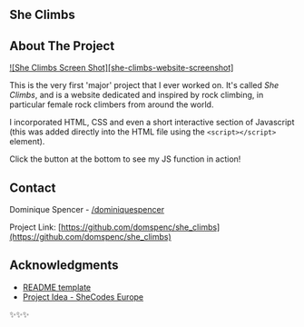 <!-- Improved compatibility of back to top link: See: https://github.com/othneildrew/Best-README-Template/pull/73 -->

<!-- BACK TO TOP ANCHOR -->
<!-- <a id="readme-top"></a> -->


<!-- PROJECT TITLE -->
## She Climbs

<!-- ABOUT THE PROJECT -->
## About The Project

[![She Climbs Screen Shot][she-climbs-website-screenshot]](./images/screenshot.png)

This is the very first 'major' project that I ever worked on. It's called *She Climbs*, and is a website dedicated and inspired by rock climbing, in particular female rock climbers from around the world.

I incorporated HTML, CSS and even a short interactive section of Javascript (this was added directly into the HTML file using the `<script></script>` element).

Click the button at the bottom to see my JS function in action!

<!-- <p align="right">(<a href="#readme-top">back to top</a>)</p> -->



<!-- CONTACT -->
## Contact

Dominique Spencer - [/dominiquespencer](https://www.linkedin.com/in/dominiquespencer/)

Project Link: [https://github.com/domspenc/she_climbs](https://github.com/domspenc/she_climbs)

<!-- <p align="right">(<a href="#readme-top">back to top</a>)</p> -->



<!-- ACKNOWLEDGMENTS -->
## Acknowledgments

* [README template](https://github.com/othneildrew/Best-README-Template)
* [Project Idea - SheCodes Europe](https://www.shecodes.io/)


<!-- <p align="right">(<a href="#readme-top">back to top</a>)</p> -->



<!-- CUTE PAGE END -->
✨✨✨


<!-- README SOURCE  -->
<!-- https://github.com/othneildrew/Best-README-Template

*** Thanks for checking out the Best-README-Template. If you have a suggestion
*** that would make this better, please fork the repo and create a pull request
*** or simply open an issue with the tag "enhancement".
*** Don't forget to give the project a star!
*** Thanks again! Now go create something AMAZING! :D -->

